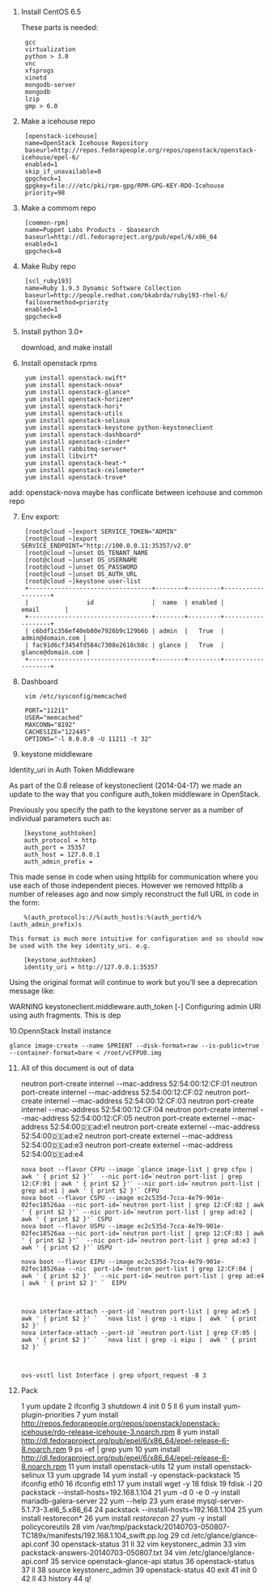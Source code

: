 1. Install CentOS 6.5    

    These parts is needed:   
    	 
		gcc
		virtualization
		python > 3.0
		vnc
		xfsprogs   
		xinetd
		mongodb-server
		mongodb
		lzip
		gmp > 6.0

2. Make a icehouse repo   

		[openstack-icehouse]
		name=OpenStack Icehouse Repository
		baseurl=http://repos.fedorapeople.org/repos/openstack/openstack-icehouse/epel-6/
		enabled=1
		skip_if_unavailable=0
		gpgcheck=1 
		gpgkey=file:///etc/pki/rpm-gpg/RPM-GPG-KEY-RDO-Icehouse   
		priority=98    

3. Make a commom repo    

		[common-rpm]   
		name=Puppet Labs Products - $basearch   
		baseurl=http://dl.fedoraproject.org/pub/epel/6/x86_64    
		enabled=1
		gpgcheck=0    

4. Make Ruby repo    

		[scl_ruby193]
		name=Ruby 1.9.3 Dynamic Software Collection
		baseurl=http://people.redhat.com/bkabrda/ruby193-rhel-6/
		failovermethod=priority
		enabled=1
		gpgcheck=0
   

5. Install python 3.0+     

   download, and make install
   
6. Install openstack rpms    
    
	    yum install openstack-swift*  
        yum install openstack-nova* 
	    yum install openstack-glance*    
	    yum install openstack-horizen*    
	    yum install openstack-hori*    
	    yum install openstack-utils    
	    yum install openstack-selinux     
	    yum install openstack-keystone python-keystoneclient    
	    yum install openstack-dashboard*    
	    yum install openstack-cinder*    
	    yum install rabbitmq-server*    
	    yum install libvirt*    
	    yum install openstack-heat-*    
	    yum install openstack-ceilometer*    
	    yum install openstack-trove* 

add: openstack-nova maybe has conflicate between icehouse and common repo


7. Env export:    

        [root@cloud ~]export SERVICE_TOKEN="ADMIN"
        [root@cloud ~]export SERVICE_ENDPOINT="http://100.0.0.11:35357/v2.0"
        [root@cloud ~]unset OS_TENANT_NAME
        [root@cloud ~]unset OS_USERNAME
        [root@cloud ~]unset OS_PASSWORD
        [root@cloud ~]unset OS_AUTH_URL
        [root@cloud ~]keystone user-list
        +----------------------------------+--------+---------+-------------------+
        |                id                |  name  | enabled |       email       |
        +----------------------------------+--------+---------+-------------------+
        | c6bdf1c356ef40eb80e7926b9c129b6b | admin  |   True  |  admin@domain.com |
        | fac91d6cf3454fd584c7308e2618cb8c | glance |   True  | glance@domain.com |
        +----------------------------------+--------+---------+-------------------+
	
8. Dashboard    

        vim /etc/sysconfig/memcached    
        
        PORT="11211"
        USER="memcached"
        MAXCONN="8192"
        CACHESIZE="122445"
        OPTIONS="-l 0.0.0.0 -U 11211 -t 32"
	
9. keystone middleware

Identity_uri in Auth Token Middleware    
   

   As part of the 0.8 release of keystoneclient (2014-04-17) we made an update to the way that you configure auth_token middleware in OpenStack.    

   Previously you specify the path to the keystone server as a number of individual parameters such as:    

        [keystone_authtoken]
        auth_protocol = http
        auth_port = 35357
        auth_host = 127.0.0.1
        auth_admin_prefix =


This made sense in code when using httplib for communication where you use each of those independent pieces. However we removed httplib a number of releases ago and now simply reconstruct the full URL in code in the form:    

        %(auth_protocol)s://%(auth_host)s:%(auth_port)d/%(auth_admin_prefix)s

    This format is much more intuitive for configuration and so should now be used with the key identity_uri. e.g.    

        [keystone_authtoken]
        identity_uri = http://127.0.0.1:35357

   Using the original format will continue to work but you’ll see a deprecation message like:    

   WARNING keystoneclient.middleware.auth_token [-] Configuring admin URI using auth fragments. This is dep    





10.OpennStack Install instance    

    glance image-create --name SPRIENT --disk-format=raw --is-public=true --container-format=bare < /root/vCFPU0.img

11. All of this document is out of data

    neutron port-create internel --mac-address 52:54:00:12:CF:01
    neutron port-create internel --mac-address 52:54:00:12:CF:02
    neutron port-create internel --mac-address 52:54:00:12:CF:03
    neutron port-create internel --mac-address 52:54:00:12:CF:04
    neutron port-create internel --mac-address 52:54:00:12:CF:05
    neutron port-create externel --mac-address 52:54:00:de:ad:e1
    neutron port-create externel --mac-address 52:54:00:de:ad:e2
    neutron port-create externel --mac-address 52:54:00:de:ad:e3
    neutron port-create externel --mac-address 52:54:00:de:ad:e4



        nova boot --flavor CFPU --image `glance image-list | grep cfpu | awk ' { print $2 }'`  --nic port-id=`neutron port-list | grep 12:CF:01 | awk ' { print $2 }'` --nic port-id=`neutron port-list | grep ad:e1 | awk ' { print $2 }'` CFPU
        nova boot --flavor CSPU --image ec2c535d-7cca-4e79-901e-02fec18526aa --nic port-id=`neutron port-list | grep 12:CF:02 | awk ' { print $2 }'` --nic port-id=`neutron port-list | grep ad:e2 | awk ' { print $2 }'` CSPU
        nova boot --flavor USPU --image ec2c535d-7cca-4e79-901e-02fec18526aa --nic port-id=`neutron port-list | grep 12:CF:03 | awk ' { print $2 }'`  --nic port-id=`neutron port-list | grep ad:e3 | awk ' { print $2 }'` USPU
        
        nova boot --flavor EIPU --image ec2c535d-7cca-4e79-901e-02fec18526aa --nic  port-id=`neutron port-list | grep 12:CF:04 | awk ' { print $2 }' ` --nic port-id=`neutron port-list | grep ad:e4 | awk ' { print $2 }' `  EIPU 



        nova interface-attach --port-id `neutron port-list | grep ad:e5 | awk ' { print $2 }' `  `nova list | grep -i eipu |  awk ' { print $2 }' `
        nova interface-attach --port-id `neutron port-list | grep CF:05 | awk ' { print $2 }' `  `nova list | grep -i eipu |  awk ' { print $2 }' `



        ovs-vsctl list Interface | grep ofport_request -B 3    
        
10.    Pack    

        1 yum update
        2  ifconfig
        3  shutdown
        4  init 0
        5  ll
        6  yum install yum-plugin-priorities
        7  yum install http://repos.fedorapeople.org/repos/openstack/openstack-icehouse/rdo-release-icehouse-3.noarch.rpm
        8  yum install http://dl.fedoraproject.org/pub/epel/6/x86_64/epel-release-6-8.noarch.rpm
        9  ps -ef | grep yum
        10  yum install http://dl.fedoraproject.org/pub/epel/6/x86_64/epel-release-6-8.noarch.rpm
        11  yum install openstack-utils
        12  yum install openstack-selinux
        13  yum upgrade
        14  yum install -y openstack-packstack
        15  ifconfig eth0
        16  ifconfig eth1
        17  yum install wget -y
        18  fdisk
        19  fdisk -l
        20  packstack --install-hosts=192.168.1.104
        21  yum -d 0 -e 0 -y install mariadb-galera-server
        22  yum --help
        23  yum erase mysql-server-5.1.73-3.el6_5.x86_64
        24  packstack --install-hosts=192.168.1.104
        25  yum install restorecon*
        26  yum install *restorecon*
        27  yum -y install policycoreutils
        28  vim /var/tmp/packstack/20140703-050807-TC189x/manifests/192.168.1.104_swift.pp.log
        29  cd /etc/glance/glance-api.conf
        30  openstack-status
        31  ll
        32  vim keystonerc_admin
        33  vim packstack-answers-20140703-050807.txt
        34  vim /etc/glance/glance-api.conf
        35  service openstack-glance-api status
        36  openstack-status
        37  ll
        38  source keystonerc_admin
        39  openstack-status
        40  exit
        41  init 0
        42  ll
        43  history
        44  q!

